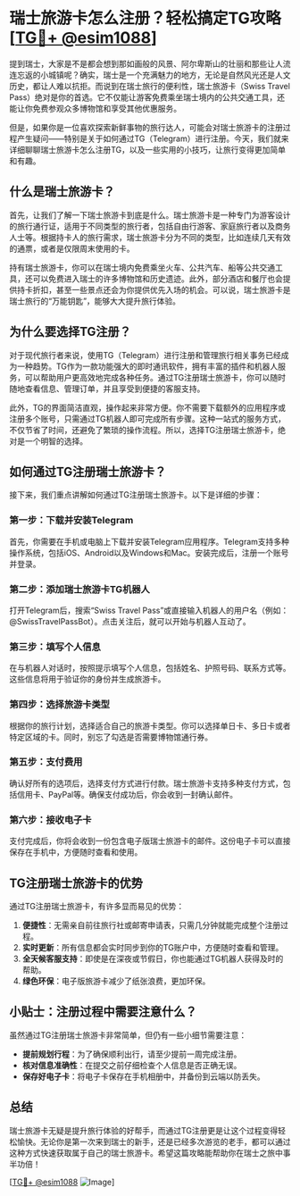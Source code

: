 # 瑞士旅游卡怎么注册？轻松搞定TG攻略[[TG💪+ @esim1088](https://t.me/s/esim1088)]

提到瑞士，大家是不是都会想到那如画般的风景、阿尔卑斯山的壮丽和那些让人流连忘返的小城镇呢？确实，瑞士是一个充满魅力的地方，无论是自然风光还是人文历史，都让人难以抗拒。而说到在瑞士旅行的便利性，瑞士旅游卡（Swiss Travel Pass）绝对是你的首选。它不仅能让游客免费乘坐瑞士境内的公共交通工具，还能让你免费参观众多博物馆和享受其他优惠服务。

但是，如果你是一位喜欢探索新鲜事物的旅行达人，可能会对瑞士旅游卡的注册过程产生疑问——特别是关于如何通过TG（Telegram）进行注册。今天，我们就来详细聊聊瑞士旅游卡怎么注册TG，以及一些实用的小技巧，让旅行变得更加简单和有趣。

## 什么是瑞士旅游卡？

首先，让我们了解一下瑞士旅游卡到底是什么。瑞士旅游卡是一种专门为游客设计的旅行通行证，适用于不同类型的旅行者，包括自由行游客、家庭旅行者以及商务人士等。根据持卡人的旅行需求，瑞士旅游卡分为不同的类型，比如连续几天有效的通票，或者是仅限周末使用的卡。

持有瑞士旅游卡，你可以在瑞士境内免费乘坐火车、公共汽车、船等公共交通工具，还可以免费进入瑞士的许多博物馆和历史遗迹。此外，部分酒店和餐厅也会提供持卡折扣，甚至一些景点还会为你提供优先入场的机会。可以说，瑞士旅游卡是瑞士旅行的“万能钥匙”，能够大大提升旅行体验。

## 为什么要选择TG注册？

对于现代旅行者来说，使用TG（Telegram）进行注册和管理旅行相关事务已经成为一种趋势。TG作为一款功能强大的即时通讯软件，拥有丰富的插件和机器人服务，可以帮助用户更高效地完成各种任务。通过TG注册瑞士旅游卡，你可以随时随地查看信息、管理订单，并且享受到便捷的客服支持。

此外，TG的界面简洁直观，操作起来非常方便。你不需要下载额外的应用程序或注册多个账号，只需通过TG机器人即可完成所有步骤。这种一站式的服务方式，不仅节省了时间，还避免了繁琐的操作流程。所以，选择TG注册瑞士旅游卡，绝对是一个明智的选择。

## 如何通过TG注册瑞士旅游卡？

接下来，我们重点讲解如何通过TG注册瑞士旅游卡。以下是详细的步骤：

### 第一步：下载并安装Telegram

首先，你需要在手机或电脑上下载并安装Telegram应用程序。Telegram支持多种操作系统，包括iOS、Android以及Windows和Mac。安装完成后，注册一个账号并登录。

### 第二步：添加瑞士旅游卡TG机器人

打开Telegram后，搜索“Swiss Travel Pass”或直接输入机器人的用户名（例如：@SwissTravelPassBot）。点击关注后，就可以开始与机器人互动了。

### 第三步：填写个人信息

在与机器人对话时，按照提示填写个人信息，包括姓名、护照号码、联系方式等。这些信息将用于验证你的身份并生成旅游卡。

### 第四步：选择旅游卡类型

根据你的旅行计划，选择适合自己的旅游卡类型。你可以选择单日卡、多日卡或者特定区域的卡。同时，别忘了勾选是否需要博物馆通行券。

### 第五步：支付费用

确认好所有的选项后，选择支付方式进行付款。瑞士旅游卡支持多种支付方式，包括信用卡、PayPal等。确保支付成功后，你会收到一封确认邮件。

### 第六步：接收电子卡

支付完成后，你将会收到一份包含电子版瑞士旅游卡的邮件。这份电子卡可以直接保存在手机中，方便随时查看和使用。

## TG注册瑞士旅游卡的优势

通过TG注册瑞士旅游卡，有许多显而易见的优势：

1. **便捷性**：无需亲自前往旅行社或邮寄申请表，只需几分钟就能完成整个注册过程。
2. **实时更新**：所有信息都会实时同步到你的TG账户中，方便随时查看和管理。
3. **全天候客服支持**：即使是在深夜或节假日，你也能通过TG机器人获得及时的帮助。
4. **绿色环保**：电子版旅游卡减少了纸张浪费，更加环保。

## 小贴士：注册过程中需要注意什么？

虽然通过TG注册瑞士旅游卡非常简单，但仍有一些小细节需要注意：

- **提前规划行程**：为了确保顺利出行，请至少提前一周完成注册。
- **核对信息准确性**：在提交之前仔细检查个人信息是否正确无误。
- **保存好电子卡**：将电子卡保存在手机相册中，并备份到云端以防丢失。

## 总结

瑞士旅游卡无疑是提升旅行体验的好帮手，而通过TG注册更是让这个过程变得轻松愉快。无论你是第一次来到瑞士的新手，还是已经多次游览的老手，都可以通过这种方式快速获取属于自己的瑞士旅游卡。希望这篇攻略能帮助你在瑞士之旅中事半功倍！

[[TG💪+ @esim1088](https://t.me/s/esim1088) ![Image](https://i.postimg.cc/4NQfJmqS/Snipaste-2025-05-13-00-14-12.png)]